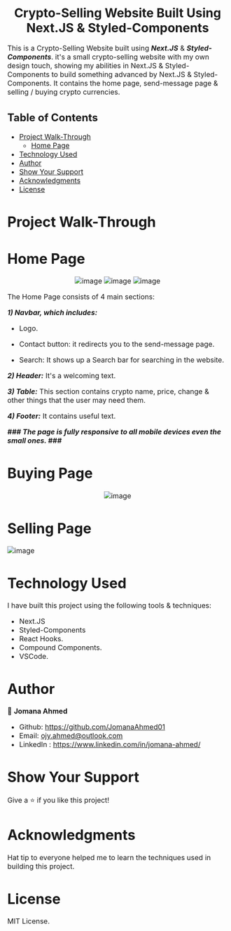 <h1 align="center">
  <br>
  Crypto-Selling Website Built Using Next.JS & Styled-Components
</h1>

<p><font size="3">
  This is a Crypto-Selling Website built using <strong><em>Next.JS</em></strong> & <strong><em>Styled-Components</em></strong>. it's a small crypto-selling website with my own design touch, showing my abilities in Next.JS & Styled-Components to build something advanced by Next.JS & Styled-Components. It contains the home page, send-message page & selling / buying crypto currencies.
</p>

## Table of Contents

- [Project Walk-Through](#project-walk-through)
  - [Home Page](#home-page)
- [Technology Used](#technology-used)
- [Author](#author)
- [Show Your Support](#show-your-support)
- [Acknowledgments](#acknowledgments)
- [License](#license)




# Project Walk-Through

 # Home Page

<div align="center"><a name="menu"></a>

![image](https://user-images.githubusercontent.com/66492958/125177946-5cc0df80-e1e0-11eb-9c2f-ef78f546b2e6.png)
![image](https://user-images.githubusercontent.com/66492958/125177938-44e95b80-e1e0-11eb-9212-d18c09621bee.png)
![image](https://user-images.githubusercontent.com/66492958/125177958-80842580-e1e0-11eb-8213-956429474f8c.png)
</div>

The Home Page consists of 4 main sections:

***1) Navbar, which includes:***
- Logo.

- Contact button: 
 it redirects you to the send-message page.

- Search:
It shows up a Search bar for searching in the website.

***2) Header:***
It's a welcoming text.

***3) Table:***
This section contains crypto name, price, change & other things that the user may need them.

***4) Footer:***
It contains useful text.


***### The page is fully responsive to all mobile devices even the small ones. ###***

 # Buying Page
 
<div align="center"><a name="menu"></a>

![image](https://user-images.githubusercontent.com/66492958/125296673-d19e3180-e326-11eb-8084-2b9423743c6f.png)
</div>

 # Selling Page

![image](https://user-images.githubusercontent.com/66492958/125297214-5721e180-e327-11eb-801c-e975131763cc.png)

# Technology Used

I have built this project using the following tools & techniques:
- Next.JS
- Styled-Components
- React Hooks.
- Compound Components.
- VSCode.

# Author

👤 **Jomana Ahmed**
- Github: https://github.com/JomanaAhmed01
- Email: ojy.ahmed@outlook.com
- LinkedIn : https://www.linkedin.com/in/jomana-ahmed/

# Show Your Support

Give a ⭐️ if you like this project!

# Acknowledgments

Hat tip to everyone helped me to learn the techniques used in building this project.

# License 

MIT License.



